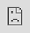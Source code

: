 # Kapitel 4: IT-Systeme in Betrieb nehmen

![Kapitelbild](bilder/04_kapitelbild.png)

In diesem Kapitel werden Sie ...

- Vorbereitungen für die Inbetriebnahme eines IT-Systems treffen.
- ein passendes Betriebssystem auswählen.
- die Linux-Kommandozeile nutzen, um ein IT-System zu bedienen
- ein Betriebssystem installieren und aktualisieren.
- die Funktionstüchtigkeit eines IT-Systems prüfen.
- den Inbetriebnahmeprozess dokumentieren und auswerten.

---

## Handlungssituation

Für den unternehmensinternen Auftrag der Change IT GmbH, eine Temperaturmesseinrichtung für die Arbeitsplätze einzurichten, wurde vor einigen Wochen eine Bestellung für die benötigte Hardware getätigt. Der Wareneingang hat diese angenommen und äußerlich auf Schäden kontrolliert. Ihre Aufgabe sind die Vorbereitungen für den Einsatz sowie wie Inbetriebnahme des IT-Systems durchzuführen. Hieran anschließend soll die Funktionstüchtigkeit des IT-Systems getestet werden.

![Raspberry Pi Nahaufnahme](bilder/kap_04_rpi.jpg)

---

## Kompetenz 4.0: Vorbereitungen der Inbetriebnahme eines IT-Systems treffen

Die Hardware ist durch die Warenannahme der Change IT angenommen und innerbetrieblich weitergeleitet worden. Bei Anlieferung wurde lediglich die Überprüfung des korrekten Warenempfängers vorgenommen sowie die Unversehrtheit der Verpackung geprüft.

Der Raspberry Pi und das Zubehör sollen nun in Betrieb genommen werden. Dafür sind die Komponenten richtig zusammenzubauen. Im ersten Schritt sollen die Komponenten des Raspberry Pi und die weiteren Inhalte des Sets genauer betrachtet werden.

![Paket](bilder/kap_04_paket.jpg)

---

### Arbeitsauftrag A|4.0: Kontrolle der Vollständigkeit

#### Aufgabe 1

Breiten Sie das Raspberry Pi-Material vor Ihnen auf dem Tisch aus und fertigen Sie ein Foto an, welches alle Bauteile auf einen Blick enthält.

### Arbeitsauftrag A|4.1: Komponenten des Raspberry Pi erkunden

#### Aufgabe 1

Laden Sie sich aus dem Kursmaterial (M|4.0: Bilder des Raspberry Pi) das zu Ihrem Raspberry Pi passende Bild herunter. Beschriften Sie anschließend die Anschlüsse des Raspberry Pi auf dem Bild.

### Informationsmaterial M|4.0: Bilder des Raspberry Pi

#### Raspberry Pi 400

![RPi 400](bilder/kap_04_rpi400.png)

*Quelle des Bildes: https://www.zdnet.com/article/raspberry-pi-400-its-designer-reveals-more-about-the-faster-pi-4-in-the-70-pcs-keyboard/*

#### Raspberry Pi 4B

![RPi 4B](bilder/kap_04_rpi4B.jpg)

*Quelle des Bildes: https://cdn.idealo.com/folder/Product/6628/1/6628198/s1_produktbild_max/raspberry-pi-4-model-b.jpg*

#### Raspberry Pi 3B+

![RPi 3B+](bilder/kap_04_rpi3Bplus.jpg)

*Quelle des Bildes: https://m.media-amazon.com/images/I/81hyqDgm8vL.AC_SL1500.jpg*

#### Raspberry Pi 3B

![RPi 3B](bilder/kap_04_rpi3B.jpg)

*Quelle des Bildes: https://de.farnell.com/productimages/large/de_DE/2525225-40.jpg*

### M|4.1a: Produktdatenblatt zum Raspberry Pi 400

[Download Produktdatenblatt RPi 400](material/kap_04_Datenblatt_RPi_400.pdf)

### M|4.1b: Produktdatenblatt zum Raspberry Pi 4B

[Download Produktdatenblatt RPi 4B](material/kap_04_Datenblatt_RPi_4B.pdf)

### M|4.1c: Produktdatenblatt zum Raspberry Pi 3B+

[Download Produktdatenblatt RPi 3B+](material/kap_04_Datenblatt_RPi_3Bplus.pdf)

### M|4.1d: Produktdatenblatt zum Raspberry Pi 3B

[Download Produktdatenblatt RPi 3B](material/kap_04_Datenblatt_RPi_3B.pdf)

### Arbeitsauftrag A|4.2: Fragen zum Raspberry Pi

Ein Praktikant der ChangeIT GmbH soll Sie bei dem Raspberry Pi-Projekt unterstützen. Dabei sind im Gespräch folgende Fragen aufgekommen. Beantworten Sie diese jeweils mithilfe des Materials im Kurs (M|4.2: Raspberry Pi - Grundlagen der Energieversorgung / Stromversorgung) begründet in einem kurzen Satz:

#### Aufgabe 1

Mit welcher Ausgangsspannung arbeitet das Netzteil für den Raspberry Pi?

#### Aufgabe 2

Welche Spannung(en) kann der Raspberry Pi über die GPIO-Pins an Bauteile ausgeben?

#### Aufgabe 3

Welche Stromstärke sollte ein Netzteil für den Raspberry Pi 4 (bzw. 3) mindestens liefern?

#### Aufgabe 4

Darf der Raspberry Pi mit einem Netzteil betrieben werden, welches 4 A liefert?

#### Aufgabe 5

Darf der Raspberry Pi mit einem Netzteil betrieben werden, welches 12 V liefert?

#### Aufgabe 6

Wie hoch ist die sichere Stromstärke für den Gesamtstrom aller GPIO?

#### Aufgabe 7

Wie hoch ist die sichere Stromstärke für einen einzelnen GPIO im Optimum?

### M|4.2: Raspberry Pi - Grundlagen der Energieversorgung / Stromversorgung

#### Grundlagen der Energieversorgung

Mini-Computer, wie der Raspberry Pi, bedürfen einer stabilen Spannungs- UND Stromversorgung. Bei einem schlechten Netzteil und ungünstigen Betriebsbedingungen treten merkwürdige Effekte in Kombination mit einem instabilen Systemverhalten auf. Oftmals sind dies abbrechende LAN- und WLAN-Verbindungen und anderweitiges Fehlverhalten von Geräten, die per USB angeschlossen sind.

Raspberry Pi sind auf eine stabilisierte Betriebsspannung von in der Regel ca. 5 Volt angewiesen. Wenn der Raspberry Pi mit einem beliebigen Steckernetzteil betrieben wird, dann kann und wird das in der Regel funktionieren. Wenn jetzt aber der Raspberry Pi und angeschlossene USB-Geräte für eine impulsive Stromentnahme sorgen, dann kann es vorkommen, dass das Steckernetzteil überfordert ist, aussetzt und die Spannung daraufhin einbricht. Also deutlich unter 5 Volt fällt.

Was passiert dann? Ein Gerät, das für 5 Volt konzipiert ist, kommt dann in einen instabilen Betriebszustand. Hinzu kommt, dass USB-Geräte 5 Volt am USB-Port erwarten. Laut USB-Spezifikation sollte ein USB-Gerät zwischen 4,45 und 5,5 Volt funktionieren.

Bei Unterspannung nimmt der Raspberry Pi seine USB-Ports außer Betrieb, um die Stabilität der Stromversorgung durch Reduzierung der Stromentnahme wieder herzustellen. Dabei gehen zumindest kurzzeitig alle USB-Geräte außer Betrieb. Und das führt dann eben zu besagten Fehlfunktionen einzelner USB-Geräte oder des gesamten Systems und erklärt die Aussetzer bei den USB-Geräten. Das betrifft Maus, Tastatur, WLAN- und LAN-Verbindungen, sowie USB-Speichergeräte.

Grundsätzlich wird der Raspberry Pi mit einer Spannung von 5 Volt am Micro-USB-Eingang mit Energie versorgt. Genau genommen sind es 5,1 V, was die meisten USB-Steckernetzteile auch liefern. Es sind deshalb 5,1 V, weil durch Steckverbindungen und Leitungen Verluste entstehen.

Der zweite wichtige Wert bei der Energieversorgung ist der Stromverbrauch, der in Ampere angegeben wird. Wie viel Strom der Raspberry Pi genau braucht hängt davon ab, was daran angeschlossen ist. In der Regel reicht ein Netzteil mit 2,5-3 A (je nach Raspberry Pi) aus. Aber nur dann, wenn man keine stromhungrigen USB-Geräte anschließt. Dann braucht man einen extern gespeisten USB-Hub oder sollte ein Netzteil mit mindestens 2,5 A verwenden. Wichtig ist zu wissen, mehr als 2,5 A kann ein Raspberry Pi nicht ziehen. Wenn das Gesamtsystem mehr Strom braucht, dann wird das durch eine Sicherung begrenzt und zu Instabilitäten führen kann.

Netzteile werden für den Betrieb in der Regel ca. 20 bis 30 % überdimensioniert. Unter Dauerlast bei voller Auslastung kann es zu Problemen für das Netzteil kommen.

Stromversorgung: Raspberry Pi 3B
Speziell beim Raspberry Pi 3 sollte man wissen, dass dieser über einen Konstruktionsfehler verfügt. Wegen eines neuen Leiterplattendesigns und Einsparungen beim Einsatz minderwertiger Bauteile fallen auf dem Weg zwischen Micro-USB-Buchse und dem Chip bis zu 0,6 Volt ab. Das führt dazu, dass der Raspberry Pi 3 mit einem herkömmlichen USB-Netzteil mit 5,1 V an der Grenze der Unterspannung betrieben wird. Das Problem wird dadurch behoben, dass das offizielle Netzteil für den Raspberry Pi 3 eine Spannung von 5,2 Volt hat.

Stromversorgung: Raspberry Pi 4B
Im Gegensatz zu den Modellen davor braucht der Raspberry Pi 4B ein USB-Netzteil mit 5 Volt und 3 Ampere mit USB-Typ-C (Steckverbindung). Hierbei muss beachtet werden, dass beim Raspberry Pi 4B der USB-C-Port fehlerhaft implementiert ist und aktive USB-C-Kabel (mit E-Mark-Chip) den Raspberry Pi 4B als Audio-Adapter erkennen und deshalb keinen Strom ausgeben.

Abhilfe schafft ein einfaches USB-C-Kabel ohne den E-Mark-Chip. Solche Kabel liegen meist als Ladekabel für Smartphones bei. Die üblichen Kabel für Notebooks, Thunderbold usw. sind für den Betrieb des Raspberry Pi 4B nicht geeignet. Die Raspberry Pi Foundation hat eine Revision angekündigt, weshalb es neuere Raspberry Pi 4B gibt, bei der dieses Problem nicht besteht.

*Quelle: https://www.elektronik-kompendium.de/sites/raspberry-pi/1912111.htm*

#### Maximale Stromstärke der GPIO

Eines vorneweg, der Gesamtstrom aller GPIOs sollte 50 mA nicht übersteigen. Denn das ist die größte Stromstärke (mit Reserve natürlich) die ein Bond (das dünne Drähtchen vom "Beinchen" des Schaltkreises zur eigentlichen internen Schaltung) aushalten kann.

Die gesamte Elektronik eines (einzelnen) Anschlusses ist für maximal 16 mA ausgelegt. Das heißt, es treten bis 16 mA keine Schäden auf. Alles darüber ist unsicher. Auch wenn der eine oder andere Bastler deutlich mehr aus einem GPIO bekommt.
Der Bereich, in dem die Ausgangsendstufen eines GPIO sicher arbeiten reicht von 2 bis 16 mA. Als Optimum liegt zwischen 3 und 8 mA. Mit mehr als 8 mA sollte man nicht rechnen. Aber auch nicht weniger als 2 mA.

*Quelle: https://www.elektronik-kompendium.de/sites/raspberry-pi/2006031.htm*

## Kompetenz 4.1: Betriebssystem auswählen

Für die Temperatur-Messeinheit der Change IT GmbH soll ein Raspberry Pi eingesetzt werden. Nicht jedes Linux-Betriebssystem kann auf dem Raspberry Pi installiert werden. Für diesen stehen allerdings verschiedene spezialisierte Betriebssysteme zur Verfügung. Sie wollen sich einen Überblick zu den Linux-Varianten verschaffen, um ein passendes System auszuwählen. Nach der Einrichtung der Temperatur-Messeinheiten werden die Raspberry Pi ferner nicht mehr per Bildschirm, Maus und Tastatur bedient. Vielmehr ist eine Remote-Bedienung vorgesehen. Auch hierzu fehlen noch Informationen, bevor das IT-System in Betrieb genommen werden kann.

![Linux Pinguin](bilder/kap_04_penguin.png)

### A|4.4: Linux-Distributionen unterscheiden

#### Aufgabe 1

Was sind Linux-Distributionen (s. M|4.4: Linux-Distributionen im Überblick)? Beschreiben Sie in eigenen Worten.

### M|4.4: Linux-Distributionen im Überblick

Bei Windows ist die Sache einfach: Hersteller Microsoft bringt eine neue Version raus und zeitweise gibt es noch den Vorgänger - das war es auch schon an Auswahl. Bei Linux sieht die Sache etwas anders aus. Es gibt nämlich nicht "das Linux". Genau genommen müsste man das Ganze sowieso GNU/Linux nennen: Was man gemeinhin Linux nennt, besteht aus einem Kernel, eben Linux, und einer Reihe von Standard-Werkzeugen, den GNU Tools. Aber lassen wir das mal beiseite und sprechen wie üblich einfach von Linux. Diese Kernelemente finden Sie in allen Linuxen, genauer gesagt Linux-Distributionen, kurz Distris genannt. Da die Linux-Basis Open Source Software ist, kann sich jeder ein eigenes System basteln und distribuieren - daher der Name Distri.

Und genau dort liegen die großen Unterschiede: Wer entwickelt das System? Was kommt in das System? Wie wird veröffentlicht? Welche zusätzlichen Tools gehören dazu? Und wie genau sieht der Desktop aus? Manche Distris werden hauptsächlich von dahinter stehenden Firmen herausgegeben, etwa Ubuntu von Canonical oder Red Hat Enterprise Linux von Red Hat. Andere Distributionen sind komplett Community-betreut, allen voran Debian. Die meisten großen Distris spendieren Ihren Linuxen auch eigene Tools rund um das System - insbesondere das, was man unter Windows als "Systemsteuerung" kennt, löst jede Distri auf eigene Art. Die "großen" Anwendungsprogramme wie Office (LibreOffice) oder Bildbearbeitung (Gimp) finden sich natürlich überall. Wichtig ist dabei auch, wie ernst die Projekte den Freiheitsgedanken nehmen: Wo Debian standardmäßig nur auf freie, quelloffene Software setzt, baut Ubuntu auch unfreie Software ein, beispielsweise Grafikkartentreiber oder Multimedia-Codecs. Auch die Update-Politiken unterscheiden sich: Teils wird zu fixen Terminen veröffentlicht, teils landen aktualisierte Pakete kontinuierlich in den so genannten Repositories. Apropos: Jede Distri hat ein solches dazugehörige "Repo", aus dem sich über das Paketmanagement ganz einfach Programme installieren lassen - Debian kommt auf über 50.000 Pakete.

Für die meisten Heimanwender stellt sich vor allem eine Frage: Wie sieht der Desktop aus? Bei Windows sind OS und Desktop untrennbar verbunden, bei Linux ist die gesamte Desktop-Umgebung im Grunde nur ein Anwendungsprogramm, das nach Belieben installiert und ausgetauscht werden kann. Alle Systeme haben einen Standard-Desktop, aber man kann ihn auswechseln. Bestes Beispiel: Ubuntu gibt es auch als Lubuntu, Kubuntu und Xubuntu, was für die Standard-Desktops LXDE, KDE und XFCE steht. Zwar verändern die Projektteams hier und da auch noch andere Details, aber im Grunde könnten Sie einfach Ubuntu aufsetzen und dann LXDE, KDE (heute Plasma) und XFCE installieren - und beim Start wählen Sie dann das gewünschte System.

Nicht alle Aspekte sind für jeden wichtig, aber damit haben Sie schon mal eine Grundlage für die Auswahl. Lässt man die Technik mal außen vor, unterscheiden sich die Distris aus Nutzersicht in Fragen wie: Wie schlank ist das System? Wie komfortabel? Wie frei? Wie gut dokumentiert?

![Linux Stammbaum](bilder/kap_04_LinuxStammbaum.png)

*Quellen:*
- *https://www.heise.de/tipps-tricks/Linux-Betriebssysteme-eine-Uebersicht-4119937.html*
- *https://codezentrale.de/linux-stammbaum-linux-distributionen/*

---

### A|4.5: Linux-Systeme remote bedienen

Informieren Sie sich mithilfe des Materials im Kurs (M|4.5: SSH, VNC und Telnet) und beantworten Sie die folgenden Fragen:

#### Aufgabe 1

Was ist eine SSH-Verbindung?

#### Aufgabe 2

Welche Software wird für den Aufbau einer SSH-Verbindung auf der Client- sowie auf der Server-Seite benötigt?

#### Aufgabe 3

Was ist der Unterschied zwischen SSH und VNC?

#### Aufgabe 4

Was ist der Unterschied zwischen SSH und Telnet?

#### Aufgabe 5

Welche Vor- und Nachteile hat eine Remote-Wartung gegenüber einer Vor-Ort-Wartung von IT-Systemen?

### M|4.5: Secure Shell (SSH) und Virtual Network Computing (VNC)

#### Secure Shell (SSH)

Secure Shell (SSH) ist ein Netzwerkprotokoll, das entwickelt wurde, um eine sichere Kommunikation über ein unsicheres Netzwerk zu ermöglichen. Typischerweise wird SSH verwendet, um eine verschlüsselte Verbindung zu einem entfernten Server herzustellen und so eine sichere Datenübertragung, Authentifizierung und Interaktion mit dem entfernten System zu gewährleisten.

![SSH Protokoll Wikipedia](bilder/kap_04_ssh.png)

*Bildquelle: https://de.wikipedia.org/wiki/Secure_Shell*

- **Verschlüsselte Verbindungen:** SSH verschlüsselt die Kommunikation zwischen dem Client und dem Server, was bedeutet, dass sensible Daten wie Passwörter, Befehle und Dateiübertragungen vor unbefugtem Zugriff geschützt sind.
- **Authentifizierung:** SSH ermöglicht die sichere Authentifizierung von Benutzern, um sicherzustellen, dass nur autorisierte Personen auf das System zugreifen können. Dies kann durch Passwörter, Schlüsselpaare oder andere Authentifizierungsmethoden erfolgen.
- **Sichere Datenübertragung:** Dateien können sicher über SSH übertragen werden. Dies wird oft durch den Einsatz von SCP (Secure Copy) oder SFTP (Secure File Transfer Protocol) erreicht.
- **Portabilität:** SSH ist plattformunabhängig und kann auf verschiedenen Betriebssystemen wie Linux, macOS und Windows verwendet werden.
- **Remote-Shell-Zugriff:** Eines der Hauptanwendungsgebiete von SSH ist der Zugriff auf eine Remote-Shell auf einem entfernten Server. Dies ermöglicht es Benutzern, Befehle auf einem entfernten System auszuführen, als ob sie direkt vor dessen Bildschirm sitzen würden.

**Aufbau einer SSH-Verbindung**

Sie benötigen in der Regel keine zusätzliche Software. Ein Terminal-Fenster Ihres Betriebssystems reicht hierfür aus.

Mit dem Befehl `ssh pi@172.20.20.20` verbinden Sie sich als Benutzer `pi` via SSH mit dem Remote-System, welches im Beispiel die IP `172.20.20.20` hat.

#### Virtual Network Computing

![VNC](bilder/kap_04_vnc.png)

Virtual Network Computing (VNC) ist eine Technologie, die es ermöglicht, den Bildschirminhalt eines Computers über ein Netzwerk zu übertragen und die Tastatureingaben und Mausbewegungen von einem entfernten Standort aus zu steuern. Mit VNC kann ein Benutzer von einem Computer aus auf einen anderen Computer zugreifen, als ob er direkt vor diesem sitzen würde. Die Technologie ermöglicht Remote-Desktop-Zugriff und -kontrolle.

- **Server:** Auf dem Computer, dessen Bildschirminhalt freigegeben werden soll, muss ein VNC-Server installiert und gestartet werden. Der VNC-Server erfasst den Bildschirminhalt und wartet auf eingehende Verbindungen.
- **Client:** Der Computer, der auf den entfernten Bildschirminhalt zugreifen möchte, benötigt einen VNC-Client. Dieser Client stellt eine Verbindung zum VNC-Server her und empfängt die übertragenen Bildschirminhalte.
- **Übertragungsprotokoll:** VNC verwendet ein spezifisches Protokoll (z. B. RFB - Remote Framebuffer Protocol), um den Bildschirminhalt zu übertragen und Benutzereingaben zu steuern. Dieses Protokoll ermöglicht die Übertragung von Grafiken, Mausbewegungen und Tastatureingaben über das Netzwerk.
- **Verschlüsselung (optional):** In einigen VNC-Implementierungen kann eine Verschlüsselung aktiviert werden, um die übertragenen Daten zu schützen. Dies ist besonders wichtig, wenn VNC über unsichere Netzwerke wie das Internet verwendet wird, um die Privatsphäre und Sicherheit zu gewährleisten.

### Telnet

Telnet steht für "Telecommunication Network" und ist ein Netzwerkprotokoll, das für die remote textbasierte Kommunikation zwischen Computern über ein TCP/IP-Netzwerk verwendet wird. Es wurde ursprünglich für den Zugriff auf entfernte Systeme und die Fernadministration entwickelt. Telnet ermöglicht es einem Benutzer, von einem Computer aus eine Verbindung zu einem anderen Computer herzustellen und eine Eingabeaufforderung oder ein Terminalfenster auf dem entfernten System zu öffnen.

Es ist wichtig zu beachten, dass Telnet in seiner grundlegenden Form keine Verschlüsselung für die übertragenen Daten bietet. Alle Informationen, einschließlich Benutzernamen und Passwörtern, werden im Klartext über das Netzwerk übertragen. Aus diesem Grund ist die Verwendung von Telnet über unsichere Netzwerke, wie das Internet, nicht ratsam, da es ein erhebliches Sicherheitsrisiko darstellt. Unautorisierte Personen könnten den Netzwerkverkehr mithören und sensible Informationen abfangen.

Aufgrund der Sicherheitsbedenken wird Telnet heute oft durch sicherere Alternativen wie SSH (Secure Shell) ersetzt, das eine verschlüsselte Verbindung für die Remote-Administration bietet und somit die Integrität und Vertraulichkeit der übertragenen Daten gewährleistet.

## Kompetenz 4.2: Installation und Aktualisierung des Betriebssystems

Der Raspberry Pi ist hardwareseitig einsatzbereit, aktuell fehlt allerdings noch die Software. Die Change IT GmbH nutzt nach Ihrem Vorschlag ein Raspberry Pi OS als Betriebssystem. Dieses wurde in der internen IT-Abteilung bereits so vorbereitet, dass die Endgeräte in das WLAN kommen. Das Betriebssystem steht in einem sogenannten Image bereit. Dieses Image ist eine Momentaufnahme des Betriebssystems, welches auf Micro SD-Karten dupliziert und von dort wieder gestartet werden kann. Nehmen Sie die Installation und erste Aktualisierung auf Ihrem Raspberry Pi vor.

![PC](bilder/kap_04_installation.png)

### A|4.6: Inbetriebnahme des Raspberry Pi

Sie benötigen für die Schritte der Inbetriebnahme folgende Programme:

- Raspberry Pi Imager ([Download](https://www.raspberrypi.org/downloads/))
- MMBbS Raspberry Pi OS Image ([Download](https://mm-bbs.de) über die Landingpage)

Die Anleitung zur Installation des Betriebssystems finden Sie im Kurs.

Wenn Sie diese Aufgabe fertiggestellt haben bestätigen Sie dies über den oben aufgeführten Button:

![Moodle Button](bilder/kap_04_moodle_button.png)

### M|4.6: Inbetriebnahme des Raspberry Pi

<iframe frameborder="0" width="1200" height="675" style="position: absolute; top: 0; left: 0; width: 100%; height: 100%;" src="https://view.genial.ly/6019653b31720d0d312eb43c" type="text/html" allowscriptaccess="always" allowfullscreen="true" scrolling="yes" allownetworking="all"></iframe>

## Kompetenz 4.3: Linux-Kommandozeile bedienen

Die interne IT-Abteilung der ChangeIT GmbH hat sich bei den eingesetzten IT-Systemen für die Wartung und Konfiguration via SSH entschieden. Hierbei fallen Standardaufgaben an, die eine Bedienung des Linux-Systems mit sich bringt. Sie wollen sich eine Befehlsreferenz anlegen, um zukünftig schnell und sicher per SSH agieren zu können. Dazu wurden Fallbeispiele zusammengestellt, die durch Befehle bearbeitet werden sollen.

![Linux Shell](bilder/kap_04_linux.png)

### A|4.7: Linux-Befehle für die Kommandozeile nutzen

#### Aufgabe 1

Verschaffen Sie sich mithilfe des Informationsmaterials im Kurs einen Überblick zu den wichtigsten Befehlen für die Linux-Kommandozeile. Notieren Sie sich die Befehle in übersichtlicher Form als Cheat-Sheet, welches Sie am Ende in dieser Aufgabe hochladen.

### M|4.7: Linux-Kommandozeilenbefehle

#### Befehlssyntax

Die Befehlszeile stellt ein leistungsfähiges Werkzeug dar und ist häufig die vorrangige Methode zur Verwaltung einer Vielzahl von Systemen, angefangen bei kleinen, stromsparenden Geräten bis hin zu hochleistungsfähigen Cloud-Computing-Servern und allem dazwischen. Ein grundlegendes Verständnis der Befehlszeile ist unverzichtbar für die Diagnose und Reparatur der meisten Linux-basierten Systeme. Angesichts der weitreichenden Verbreitung von Linux können selbst diejenigen, die nicht hauptsächlich mit Linux-Systemen arbeiten, von einem grundlegenden Verständnis der Befehlszeile profitieren.

Was genau ist ein Befehl? Ein Befehl stellt ein Softwareprogramm dar, das, wenn es auf der Befehlszeilenschnittstelle (CLI) ausgeführt wird, eine bestimmte Aktion auf dem Computer ausführt. Durch die Eingabe eines Befehls wird ein Prozess vom Betriebssystem gestartet, der Eingaben verarbeitet, Daten manipuliert und Ausgaben generiert. Um einen Befehl auszuführen, geben Sie zunächst den Namen des Befehls ein. 

Geben Sie bspw. `ls` (Kleinbuchstaben **L** und **S**) ein und drücken Sie die **Eingabetaste**, erhalten Sie folgende Ausgabe:

    pi@herr-nm:~$ ls
    Desktop  Documents  Downloads  Music  Pictures  Public  Templates  Videos

Häufig leitet sich der Name eines Befehls davon ab, was er bewirkt oder wie der Entwickler die Funktion des Befehls am besten beschreiben möchte. Ein Beispiel hierfür ist der Befehl `ls`, der eine Liste von Informationen zu Dateien anzeigt. Indem Sie den Namen eines Befehls mit seiner Funktion verknüpfen, können Sie dabei unterstützt werden, sich die Befehle leichter zu merken.

!!! note "Hinweis"

    Jeder Teil des Befehls wird normalerweise Groß- und Kleinschreibung beachtet, daher ist `LS` falsch und schlägt fehl, aber `ls` ist korrekt und wird ausgeführt.

    ```
    pi@herr-nm:~$ LS
    -bash: /usr/games/LS: Permission denied
    ```

Die meisten Befehle folgen einem einfachen Syntaxmuster:

    Befehl [Optionen…] [Argumente…]

Befehle werden eingegeben, gefolgt von Optionen und/oder Argumenten, bevor man die Eingabetaste drückt. In der Regel beeinflussen Optionen das Verhalten des Befehls, während Argumente die Elemente oder Werte darstellen, auf die der Befehl angewendet werden soll. Obwohl es in Linux einige Befehle gibt, die nicht vollständig dieser Syntax entsprechen, verwenden die meisten Befehle diese Struktur.

Im vorherigen Beispiel wurde der Befehl `ls` ohne Optionen oder Argumente ausgeführt. In diesem Fall resultiert das Standardverhalten darin, eine Liste der Dateien im aktuellen Verzeichnis zurückzugeben.

*Quelle: Cisco Netacad - Linux Unhatched - Stand 10.10.2023*

#### Argumente

Ein Argument dient dazu, dem Befehl Informationen zu übermitteln, auf den er angewendet werden soll. Beispielsweise kann der Befehl `ls` mit einem Verzeichnisnamen als Argument aufgerufen werden, um den Inhalt dieses Verzeichnisses anzuzeigen. Im folgenden Beispiel wird das Verzeichnis "Documents" als Argument verwendet:

    pi@herr-nm:~$ ls Documents
    MMBbS            ahorn.txt      esche.txt     linuxbefehle.txt
    Privat           birke.txt      script.sh     zeder.txt

Die resultierende Ausgabe ist eine Liste der Dateien, die im Verzeichnis `Documents` enthalten sind.

*Quelle: Cisco Netacad - Linux Unhatched - Stand 10.10.2023*

#### Optionen

Optionen werden eingesetzt, um das Verhalten eines Befehls zu modifizieren. In der vorherigen Erklärung wurde der Befehl `ls` genutzt, um den Inhalt eines Verzeichnisses aufzulisten. Im folgenden Beispiel wird dem Befehl `ls` die Option `-l` hinzugefügt, was zu einer „long display“-Ausgabe führt. Das bedeutet, dass die Ausgabe mehr Informationen zu jeder aufgelisteten Datei bereitstellt.

    pi@herr-nm:~$ ls -l
    total 12
    drwx------ 2 pi    pi   4096 Dec 20  2017 Desktop                        
    drwx------ 4 pi    pi   4096 Dec 20  2017 Documents                      
    drwx------ 2 pi    pi   4096 Dec 20  2017 Downloads                      
    drwx------ 2 pi    pi   4096 Dec 20  2017 Music                          
    drwx------ 2 pi    pi   4096 Dec 20  2017 Pictures                       
    drwx------ 2 pi    pi   4096 Dec 20  2017 Public                         
    drwx------ 2 pi    pi   4096 Dec 20  2017 Templates                      
    drwx------ 2 pi    pi   4096 Dec 20  2017 Videos

!!! note ""

    Im Beispiel wurde `-l`, also ein kleines L verwendet.

Mehrere Optionen können gleichzeitig verwendet werden, entweder als separate Optionen wie in `-l` `-r` oder kombiniert wie `-lr` . Das `-r` steht im Bezug zu `ls` für *reverse* und gibt die umgedrehte alphabetische Reihenfolge aus. Die Ausgabe all dieser Beispiele wäre gleich:

    ls -l -r
    ls -rl
    ls -lr

*Quelle: Cisco Netacad - Linux Unhatched - Stand 10.10.2023*

#### Aktuelles Arbeitsverzeichnis

Um herauszufinden, wo Sie sich gerade im Dateisystem befinden, kann der Befehl `pwd` verwendet werden. Der Befehl `pwd` gibt das Arbeitsverzeichnis aus, Ihren aktuellen Aufenthaltsort im Dateisystem:

    pi@herr-nm:~$ pwd
    /home/pi

Das erste Verzeichnis, auch Wurzelverzeichnis wird root genannt und als `/` dargestellt. der im Beispiel angezeigte Ordner liegt also wie in der nachfolgenden Abbildung aufgeführt vor:

![Ordnerpfad](bilder/kap_04_Linux_Ordner.png)

!!! note ""

    Im Ausgabe-Beispiel steht im Prompt eine Tilde `~`:

    ```
    pi@herr-nm:~$ pwd
    /home/pi
    ```

    Diese steht für das Home-Verzeichnis des aktuellen Users `pi` also `/home/pi`.

*Quelle: Cisco Netacad - Linux Unhatched - Stand 10.10.2023*

#### Verzeichnisse wechseln

Die folgende Abbildung wurde auch schon im vorherigen Abschnitt herangezogen:

![Ordnerpfad](bilder/kap_04_Linux_Ordner.png)

Der Abbildung können Sie entnehmen, dass Sie sich im Verzeichnis `/home/pi` befinden. Darunter liegt das Verzeichnis `Downloads`. Um in das Verzeichnis `Downloads` zu wechseln, verwenden Sie es als Argument für den Befehl `cd`:

```
pi@herr-nm:~$ cd Downloads
pi@herr-nm:~/Downloads$
```

!!! note ""
    
    Wir sehen, dass der Prompt vor dem `$`-Zeichen nun den Pfad `~/Downloads` anzeigt. Dies ist das aktuelle Verzeichnis, in dem wir uns befinden. Es kann auch wie folgt beschrieben werden: `/home/pi/Downloads`.

Um in das Wurzelverzeichnis, also das oberste Verzeichnis im Linux-Dateisystem zu wechseln, benutzen Sie den Befehl `cd /`. Egal wo Sie sich im Dateisystem befinden, führen die Befehle `cd` (ohne Argument oder Option) oder auch `cd ~` in Ihr eigenes User-Home-Verzeichnis.

*Quelle: Cisco Netacad - Linux Unhatched - Stand 10.10.2023*

#### Pfade

##### Absolute Pfade

Durch die Verwendung eines absoluten Pfades können Sie den exakten Speicherort eines Verzeichnisses angeben. Ein absoluter Pfad beginnt immer im Stammverzeichnis und wird daher stets mit dem Schrägstrich `/` eingeleitet. Ein Beispiel für einen absoluten Pfad ist der Pfad zum Home-Verzeichnis `/home/pi`. Dieser Pfad beginnt im Stammverzeichnis `/`, setzt sich fort ins `home`-Verzeichnis und schließlich ins Verzeichnis `pi`.

Ein absoluter Pfad wird immer in der Struktur des Dateisystems von oben nach unten adressiert. Dabei ist es irrelevant, in welchem Verzeichnis Sie sich aktuell befinden. Unter Windows wäre dies vergleichbar, wenn Sie den Speicherort `C:\Users\Bob\Desktop` benennen würden.

##### Relative Pfade

Ein relativer Pfad gibt den Weg zu einer Datei relativ zu Ihrem aktuellen Standort im Dateisystem an. Im Gegensatz zu absoluten Pfaden beginnen relative Pfade nicht mit dem Zeichen `/`. Stattdessen starten sie mit dem Namen eines Verzeichnisses. Werfen Sie erneut einen Blick auf das erste Beispiel des `cd`-Befehls. Das Argument stellt ein Beispiel für den einfachsten relativen Pfad dar: den Namen eines Verzeichnisses in Ihrem aktuellen Arbeitsverzeichnis.

![Ordnerpfad](bilder/kap_04_Linux_Ordner.png)

Angenommen Sie befinden sich in einem Ordner `Linux`, der auf dem Desktop liegt. Das der absolute Pfad wäre dann `/home/pi/Desktop/Linux`. Nun angenommen, im Ordner `Downloads` liegt ein weiterer Ordner mit dem Namen `Games`. Wenn wir von dem Linux in den Games Ordner wechseln wollen, wird dies als relative Pfad-Angabe wie folgt aussehen:

```
pi@herr-nm:~$ cd ../../Downloads/Games
pi@herr-nm:~/Downloads/Games$
```

!!! note ""

    Der zweifache Punkt `..` steht für "ein Ordner höher" und in diesem Fall für das Verzeichnis `/home/pi`. Schrittweise gelesen würde der Befehl wie folgt abgearbeitet:

    1. Wir befinden uns in `/home/pi/Desktop/Linux`.
    2. Wir gehen einen Ordner nach oben in `/home/pi/Desktop/`. (erstes `..`)
    3. Wir gehen einen Ordner nach oben in `/home/pi/`. (zweites `..`)
    4. Wir gehen in den Ordner `Downloads`, der im Verzeichnis `/home/pi/` liegt.
    5. Wir gehen in den Ordner `Games`, der in dem Verzeichnis `Downloads` liegt.

*Quelle: Cisco Netacad - Linux Unhatched - Stand 10.10.2023*

#### Dateien auflisten

Mit `ls` werden die Dateien und Ordner eines Verzeichnisses ausgegeben. Um Details zu einer Datei zu erfahren, wie zum Beispiel den Dateityp, die Berechtigungen, Eigentümer oder den Zeitstempel, führen Sie eine lange Auflistung durch, indem Sie die Option `-l` für den Befehl `ls` verwenden. Im Folgenden wird eine Auflistung des Verzeichnisses `/var/log` als Beispiel verwendet, da es eine Vielzahl von Ausgaben bereitstellt:

    pi@herr-nm:~$ ls -l /var/log/
    total 844                                                                       
    -rw-r--r-- 1 root   root  18047 Dec 20  2017 alternatives.log                   
    drwxr-x--- 2 root   adm    4096 Dec 20  2017 apache2                            
    drwxr-xr-x 1 root   root   4096 Dec 20  2017 apt                                
    -rw-r----- 1 syslog adm    1346 Oct  2 22:17 auth.log                           
    -rw-r--r-- 1 root   root  47816 Dec  7  2017 bootstrap.log                      
    -rw-rw---- 1 root   utmp      0 Dec  7  2017 btmp                               
    -rw-r----- 1 syslog adm     547 Oct  2 22:17 cron.log                           
    -rw-r----- 1 root   adm   85083 Dec 20  2017 dmesg                              
    -rw-r--r-- 1 root   root 325238 Dec 20  2017 dpkg.log                           
    -rw-r--r-- 1 root   root  32064 Dec 20  2017 faillog                            
    drwxr-xr-x 2 root   root   4096 Dec  7  2017 fsck                               
    -rw-r----- 1 syslog adm     106 Oct  2 19:57 kern.log                           
    -rw-rw-r-- 1 root   utmp 292584 Oct  2 19:57 lastlog                            
    -rw-r----- 1 syslog adm   19573 Oct  2 22:57 syslog                             
    drwxr-xr-x 2 root   root   4096 Apr 11  2014 upstart                            
    -rw-rw-r-- 1 root   utmp    384 Oct  2 19:57 wtmp 

Jede Zeile entspricht einer Datei, die im Verzeichnis enthalten ist. Die Informationen können in Felder unterteilt werden, die durch Leerzeichen getrennt sind. Die Felder sind wie folgt:

**Dateityp**

    -rw-r--r-- 1 root   root  18047 Dec 20  2017 alternatives.log       
                
    drwxr-x--- 2 root   adm    4096 Dec 20  2017 apache2  

Das erste Feld enthält tatsächlich zehn Zeichen, wobei das erste Zeichen den Dateityp angibt und die nächsten neun Berechtigungen angeben. Die Dateitypen sind:

| Symbol | Dateityp | Beschreibung |
| :---: | :--- | :--- |
| `d` | Verzeichnis | Eine Datei die benutzt wird um darin andere Dateien zu speichern. |
| `-` | Reguläre Datei |  	Beinhaltet lesbare Dateien, Bilder, Binärdateien und komprimierte Dateien. |
| `l` | Symbolischer Link (Softlink) | Zeiger auf eine andere Datei. |
| `s` | Socket | Ermöglicht die Kommunikation zwischen Prozessen. |
| `p` | Pipe | Ermöglicht die Kommunikation zwischen Prozessen. |
| `b` | Blockbasiertes Gerät | Ermöglicht die Kommunikation mit Hardware. |
| `c` | Zeichenbasiertes Gerät | Ermöglicht die Kommunikation mit Hardware. |

Die erste Datei `alternatives.log` ist eine reguläre Datei `-` , während die zweite Datei `apache2` ein Verzeichnis `d` ist.

**Berechtigungen**

    drwxr-xr-x 2 root   root   4096 Apr 11  2014 upstart

Berechtigungen geben an, wie bestimmte Benutzer auf eine Datei zugreifen können. Lesen Sie weiter, um mehr über Berechtigungen zu erfahren.

**Anzahl harter Verknüpfungen (Hardlinks)**

    -rw-r----- 1 syslog adm    1346 Oct  2 22:17 auth.log

Diese Zahl gibt an, wie viele Hardlinks auf diese Datei verweisen. Hardlinks sind nicht Thema dieses Moduls, werden aber im NDG Linux Essentials Kurs behandelt.

**Benutzereigentümer**

    -rw-r----- 1 syslog adm     106 Oct  2 19:57 kern.log

Benutzer `syslog` besitzt diese Datei. Jedes Mal, wenn eine Datei erstellt wird, wird der Besitz automatisch dem Benutzer zugewiesen, der sie erstellt hat.

**Gruppeneigentümer**

    -rw-rw-r-- 1 root   utmp 292584 Oct  2 19:57 lastlog

Gibt an, welche Gruppe diese Datei besitzt

**Dateigröße**

    -rw-r----- 1 syslog adm   19573 Oct  2 22:57 syslog

Verzeichnisse und größere Dateien können in Kilobyte angezeigt werden, da die Anzeige ihrer Größe in Bytes eine sehr große Zahl darstellen würde. Daher kann es sich bei einem Verzeichnis um ein Vielfaches der Blockgröße handeln, die für das Dateisystem verwendet wird. Blockgröße ist die Größe einer Reihe von Daten, die im Dateisystem gespeichert sind.

**Zeitstempel**

    drwxr-xr-x 2 root   root   4096 Dec  7  2017 fsck

Dies gibt den Zeitpunkt an, zu dem der Inhalt der Datei zuletzt geändert wurde.

**Dateiname**

    -rw-r--r-- 1 root   root  47816 Dec  7  2017 bootstrap.log

Das letzte Feld enthält den Namen der Datei oder des Verzeichnisses.

*Quelle: Cisco Netacad - Linux Unhatched - Stand 10.10.2023*

#### Der Befehl `sudo`

Der Befehl `sudo` ermöglicht es einem Benutzer, einen Befehl als ein anderer Benutzer auszuführen, ohne eine neue Shell zu erstellen. Wenn Sie stattdessen einen Befehl mit Administratorrechten ausführen möchten, verwenden Sie ihn als Argument für den Befehl `sudo`. Wie der Befehl `su` geht der Befehl `sudo` standardmäßig davon aus, dass das Benutzerkonto `root` zum Ausführen von Befehlen verwendet werden soll.

Der Befehl `sudo` bietet nur administrativen Zugriff für eine einzelne Ausführung des angegebenen Befehls. Dies ist ein Vorteil, da es das Risiko reduziert, dass ein Benutzer versehentlich einen Befehl als `root` ausführt. Die Absicht, einen Befehl auszuführen, ist klar; der Befehl wird als `root` ausgeführt, wenn der Befehl `sudo` vorangestellt ist. Andernfalls wird der Befehl als normaler Benutzer ausgeführt.

*Quelle: Cisco Netacad - Linux Unhatched - Stand 10.10.2023*

#### Berechtigungen

Berechtigungen bestimmen, wie verschiedene Benutzer mit einer Datei oder einem Verzeichnis interagieren können. Wenn Sie eine Datei mit dem Befehl `ls -l` auflisten, enthält die Ausgabe Berechtigungsinformationen. Für das Beispiel werden wir ein Skript namens `hello.sh` im Verzeichnis `Documents` verwenden:

    pi@herr-nm:~/Documents$ ls -l hello.sh                                  
    -rw-r--r-- 1 root root 647 Dec 20  2017 hello.sh

##### Dateitypfeld

    -rw-r--r-- 1 root root 647 Dec 20  2017 hello.sh

Das erste Zeichen dieser Ausgabe gibt den Dateityp an. Erinnern Sie sich, wenn das erste Zeichen ein `-` ist, dann handelt es sich um eine normale Datei. Wenn das Zeichen ein `d` wäre, dann wäre es ein Verzeichnis.

##### Berechtigungsfeld

    -rw-r--r-- 1 root root 647 Dec 20  2017 hello.sh

Nach dem Dateitypzeichen werden die Berechtigungen angezeigt. Die Berechtigungen sind in drei Bereiche von je drei Zeichen unterteilt:

##### Eigentümer

    -rw-r--r-- 1 root root 647 Dec 20  2017 hello.sh

Der erste Bereich ist für den Benutzer, der die Datei besitzt. Wenn Ihr aktuelles Konto der Besitzer der Datei ist, wird der erste Bereich der drei Berechtigungen angewendet, und die anderen Berechtigungen haben keine Auswirkungen.

Der Benutzer, dem die Datei gehört und für den diese Berechtigungen gelten, kann durch das Feld "Eigentümer” bestimmt werden:

    -rw-r--r-- 1 root root 647 Dec 20  2017 hello.sh

##### Gruppe

    -rw-r--r-- 1 root root 647 Dec 20  2017 hello.sh

Der zweite Bereich ist für die Gruppe, die die Datei besitzt. Wenn Ihr aktuelles Konto nicht der Besitzer der Datei ist und Sie Mitglied der Gruppe sind, die die Datei besitzt, werden die Gruppenberechtigungen angewendet, und die anderen Berechtigungen haben keine Auswirkungen.

Die Gruppe für diese Datei kann durch das Feld "Eigentümer-Gruppe" bestimmt werden:

    -rw-r--r-- 1 root root 647 Dec 20  2017 hello.sh

##### Andere

    -rw-r--r-- 1 root root 647 Dec 20  2017 hello.sh

Der letzte Bereich ist für alle anderen Personen, für die diese ersten beiden Berechtigungsbereiche nicht gelten. Wenn Sie nicht der Benutzer sind, der die Datei besitzt, oder ein Mitglied der Gruppe, der die Datei besitzt, gilt der dritte Bereich von Berechtigungen für Sie.

##### Berechtigungstypen

Es gibt drei verschiedene Berechtigungen, die für eine Datei oder ein Verzeichnis platziert werden können: Lesen, Schreiben und Ausführen. Die Art und Weise, in der diese Berechtigungen gelten, unterscheidet sich für Dateien und Verzeichnisse, wie in der folgenden Tabelle dargestellt:

| Berechtigung | Effekt auf eine Datei | Effekt auf ein Verzeichnis |
| :--- | :--- | :--- |
| lesen - read (`r`) | Erlaubt das Lesen oder das Kopieren von Datei-Inhalten. | In Zusammenhang mit dem Ausfühungsrecht wird ein detailliertes Listing bei ls -l angeboten. Ohne das Ausführungsrecht kann nur eine nicht detaillierte Auflistung erfolgen. |
| schreiben - write (`w`) | Erlaubt das Modifizieren oder Überschreiben von Dateien. Die Datei kann auch entfernt werden. | Damit diese Berechtigung funktioniert, muss zusätzlich das Ausführungsrecht gesetzt sein. |
| ausführen (`x`) | Ermöglicht die Ausführung einer Datei als Prozess. Hier ist zusätzlich auch eine Leseberechtigung erfordern. | Ermöglicht einem Benutzer, in das Verzeichnis zu wechseln sofern das Elternverzeichis ebenfalls eine Ausführungsberechtigung hat. |

*Quelle: Cisco Netacad - Linux Unhatched - Stand 10.10.2023*

#### Dateiberechtigungen ändern

Der Befehl `chmod` (change mode) wird verwendet, um die Berechtigungen einer Datei oder eines Verzeichnisses zu ändern. Nur der `root`-Benutzer oder der Eigentümer einer Datei können deren Berechtigungen ändern.

Es gibt zwei Varianten, um Berechtigungen mit dem Befehl chmod zu ändern: symbolisch und oktal. Die symbolische Methode eignet sich gut, um jeweils einen Satz von Berechtigungen zu ändern. Die oktale oder numerische Methode erfordert Kenntnisse des oktalen Werts jeder der Berechtigungen und erfordert jedes Mal, dass alle drei Gruppen von Berechtigungen (Benutzer, Gruppe, andere) angegeben werden. Der Einfachheit halber wird nur die symbolische Methode erläutert.

Um die symbolische Variante von `chmod` zu verwenden, geben Sie zuerst an, welcher Satz von Berechtigungen geändert wird:

    chmod [<SET><ACTION><PERMISSIONS>]... FILE

| Symbol | Bedeutung |
| :---: | :--- |
| `u` | User: Der Eigentümer der Datei. |
| `g` | Group: Die Gruppe der die Datei gehört. |
| `o` | Others: Alle Anderen die nicht Eigentümer der Datei oder Mitglieder der Eigentümer-Gruppe sind. |
| `a` | All: Bezieht sich auf den Eigentümer, die Gruppe und alle Anderen gemeinsam. |

Geben Sie als Nächstes ein Aktionssymbol an:

    chmod [<SET><ACTION><PERMISSIONS>]... FILE

| Symbol | Bedeutung |
| :---: | :--- |
| `+` | Setze die Berechtigung, sofern nicht vorhanden |
| `=` | Setzt genau die angegebene Berechtigung |
| `-` | Entfernt die Berechtigung, sofern vorhanden |

Geben Sie nach einem Aktionssymbol eine oder mehrere Berechtigungen an, die bearbeitet werden sollen.

    chmod [<SET><ACTION><PERMISSIONS>]... FILE

| Symbol | Bedeutung |
| :---: | :--- |
| `r` | read - Leserecht |
| `w` | write - Schreibrecht |
| `x` | execute - Ausführungsrecht |

Schließlich ein Leerzeichen und die Pfadnamen für die Dateien, um diese Berechtigungen zuzuweisen.

    chmod [<SET><ACTION><PERMISSIONS>]... FILE

Die Datei `hello.sh`, die in den Beispielen auf der vorherigen Seite verwendet wird, ist ein Skript. Ein Skript ist eine Datei, die ausgeführt werden kann, ähnlich wie ein Befehl:

    pi@herr-nm:~/Documents$ ls -l hello.sh                                  
    -rw-r--r-- 1 root root 647 Dec 20  2017 hello.sh 

Derzeit ist die Ausführungsberechtigung jedoch für keine der Berechtigungsgruppen festgelegt. Es ist kein `x` gesetzt.

Verwenden Sie den Befehl `chmod` mit dem Zeichen `u`, um die Berechtigungen des Eigentümers auszuwählen, das Zeichen `+`, um festzulegen, dass eine Berechtigung hinzugefügt wird, und das Zeichen `x`, um das Ausführungsrecht zu verwenden Damit sieht der Befehl wie folgt aus:

    pi@herr-nm:~/Documents$ chmod u+x hello.sh

Keine Ausgabe zeigt an, dass der Befehl erfolgreich war. Kontrollieren Sie den Erfolg, indem Sie die Berechtigungen mit dem Befehl `ls -l` überprüfen:

    pi@herr-nm:~/Documents$ ls -l hello.sh                                  
    -rwxr--r-- 1 root root 647 Dec 20  2017 hello.sh

Der Eigentümer `root` hat nun das Ausführungsrecht und kann das Script mit dem Befehl `./hello.sh` ausführen.

*Quelle: Cisco Netacad - Linux Unhatched - Stand 10.10.2023*

#### Eigentümer einer Datei ändern

Anfangs ist der Eigentümer einer Datei der Benutzer, der sie erstellt. Der Befehl `chown` wird verwendet, um den Eigentümer von Dateien und Verzeichnissen zu ändern. Das Ändern des Eigentümers erfordert Administratorzugriff. Ein normaler Benutzer kann diesen Befehl nicht verwenden, um den Eigentümer einer Datei zu ändern. Er kann nicht einmal sein eigenen Dateien einem anderen Benutzer zu übertragen. Der Befehl `chown` erlaubt jedoch auch das Ändern der Eigentümer-Gruppe durch den Root-Nutzer sowie durch den Eigentümer der Datei.

    pi@herr-nm:~/Documents$ ls -l hello.sh                                  
    -rwxr--r-- 1 root root 647 Dec 20  2017 hello.sh

Damit `pi` zum Eigentümer des Skripts `hello.sh` wird, verwenden Sie `pi` als erstes Argument und `hello.sh` als zweites Argument. Vergessen Sie nicht, den Befehl `sudo` zu verwenden, um die notwendigen Administratorrechte zu erhalten.

    pi@herr-nm:~/Documents$ sudo chown pi hello.sh                        
    [sudo] password for pi:

Überprüfen Sie, ob sich der Besitzer des Benutzers geändert hat, indem Sie den Befehl ls -l ausführen. Verwenden Sie den Dateinamen als Argument, um die Ausgabe zu begrenzen:

    pi@herr-nm:~/Documents$ ls -l hello.sh                                  
    -rwxr--r-- 1 pi root 647 Dec 20  2017 hello.sh 

*Quelle: Cisco Netacad - Linux Unhatched - Stand 10.10.2023*

#### Anzeigen von Dateien

Anzeigen von Dateien

Es stehen einige Linux-Befehle zur Verfügung, um den Inhalt von Dateien anzuzeigen. Der Befehl `cat`, dessen Name von engl. "concatenate" = "verketten" kommt, wird oft verwendet, um den Inhalt kleiner Dateien schnell anzuzeigen.

Der Befehl `cat` zeigt den gesamten Inhalt der Datei an, weshalb er hauptsächlich für kleinere Dateien empfohlen wird, bei denen die Ausgabe begrenzt ist und kein Scrollen erforderlich ist. Um den Inhalt einer Datei mit dem Befehl `cat` anzuzeigen, geben Sie einfach den Befehl ein und verwenden Sie den Namen der Datei, die Sie anzeigen möchten, als Argument:

    cat [OPTIONEN] [DATEI]

Es gibt auch Pager für größere Dokumente (z.B. `more` und `less`) oder auch die Möglichkeit, nur die (standardmäßig) zehn ersten oder letzten Zeilen einer Datei anzeigen zu lassen (`head` und `tail`).

*Quelle: Cisco Netacad - Linux Unhatched - Stand 10.10.2023*

#### Dateien kopieren

Der Befehl `cp` wird verwendet, um Dateien zu kopieren. Ähnlich wie beim `mv`-Befehl (verschieben oder umbenennen) benötigt er mindestens zwei Argumente: eine Quelle und ein Ziel.

    pi@herr-nm:~/Documents$ cp /home/pi/Desktop/test.txt .

!!! note ""

    Der einfach Punkt `.` steht für das aktuelle Verzeichnis. Im Beispiel wird also die Datei `test.txt` aus dem Verzeichnis `/home/pi/Desktop` in das aktuelle Verzeichnis kopiert. Das aktuelle Verzeichnis ist im Prompt vorne zu sehen `~/Documents` also ausgeschrieben `/home/pi/Documents`. In diesen Ordner wird die Datei `test.txt` hinein kopiert.

Berechtigungen können Auswirkungen auf Dateiverwaltungsbefehle haben, z.B. den Befehl `cp`. Um eine Datei zu kopieren, müssen Sie über die Ausführungsberechtigung verfügen, um auf das Verzeichnis zuzugreifen, in dem sich die Datei befindet, und über die Leseberechtigung für die zu kopierende Datei.

Es ist auch notwendig, Schreib- und Ausführungsberechtigungen für das Verzeichnis zu haben, in das die Datei kopiert wird. Normalerweise gibt es zwei Orte, an denen Sie immer Schreib- und Ausführungsberechtigungen für das Verzeichnis haben sollten: Ihr Home-Verzeichnis und das Verzeichnis `/tmp` .

*Quelle: Cisco Netacad - Linux Unhatched - Stand 10.10.2023*

#### Dateien verschieben

Der Befehl `mv` wird verwendet, um eine Datei von einem Speicherort im Dateisystem an einen anderen zu verschieben.

    mv QUELLE ZIEL

Der Befehl `mv` erfordert wie `cp` mindestens zwei Argumente. Das erste Argument ist die Quelle, also der Pfad zur Datei, die verschoben werden soll. Das zweite Argument ist das Ziel, also der Pfad, zu dem die Datei verschoben wird. Die zu verschiebenden Dateien werden manchmal als Quelle bezeichnet, und der Ort, an dem die Dateien platziert werden sollen, wird als Ziel bezeichnet.

    pi@herr-nm:~/Documents$ mv /home/pi/Desktop/test.txt .

Das Beispiel verschiebt die Datei `text.txt` in das aktuelle Verzeichnis `~/Documents`. Das Beispiel ist analog zu dem vorherigen Kopieren, nur dass nun die Datei nach dem Verschieben im ursrpünglichen Ordner nicht mehr zur Verfügung steht.

!!!note ""

    Der Befehl `mv` kann mehrere Dateien verschieben, solange das letzte Argument für den Befehl das Zielverzeichnis ist.

Mittels `mv` können Dateien auch umbenannt werden:

    pi@herr-nm:~/Documents$ mv /home/pi/Desktop/test.txt /home/pi/Desktop/projekt.txt

Das Beispiel benennt die `text.txt` in `projekt.txt` um.

*Quelle: Cisco Netacad - Linux Unhatched - Stand 10.10.2023*

#### Dateien entfernen

Der Befehl `rm` (remove) wird verwendet, um Dateien und Verzeichnisse zu löschen. Es ist dabei wichtig zu beachten, dass gelöschte Dateien und Verzeichnisse nicht wie bei desktop-orientierten Betriebssystemen in einen Papierkorb gelangen. Wenn eine Datei mit dem Befehl `rm` gelöscht wird, ist sie fast immer dauerhaft verschwunden.

    rm [OPTIONEN] DATEI

Ohne irgendwelche Optionen wird der Befehl `rm` normalerweise verwendet, um reguläre Dateien zu entfernen:

    pi@herr-nm:~/Documents$ rm linux.txt

Der Befehl `rm` ignoriert Verzeichnisse, die entfernt werden sollen. Um ein Verzeichnis zu löschen, verwenden Sie eine rekursive Option, entweder die Optionen `-r` oder `-R`. Seien Sie vorsichtig, da diese Optionen „rekursiv“ sind. Der Befehl löscht rekursiv alle Dateien und alle Unterverzeichnisse:

    pi@herr-nm:~/Documents$ rm -R Hausaufgaben

Das Beispiel führt dazu, dass der Ordner `Hausaufgaben` mit allen Unterordnern und Dateien gelöscht wird.

!!!danger "Wichtig"

    Der Befehl `rm` entfernt Dateien dauerhaft, es gibt standardmäßig keinen Papierkorb, aus dem Dateien oder Ordner wiederhergestellt werden könnten.

*Quelle: Cisco Netacad - Linux Unhatched - Stand 10.10.2023*

#### Herunterfahren

Mit dem Befehl `shutdown` wird ein Linux-System ordnungsgemäß heruntergefahren. Es wird ein Zeitpunkt benötigt, welcher das Herunterfahren spezifiziert und der Befehl muss mit administrativen Rechten ausgeführt werden:

    pi@herr-nm:~# sudo shutdown now

Dieses Zeitargument kann das Wort `now` sein, eine Tageszeit im Format `hh:mm` oder die Anzahl der Minuten, um den Vorgang um `+minuten` zu verzögern.

Der Befehl `shutdown` verfügt auch über ein optionales Nachrichtenargument, das eine Meldung angibt, die in den Terminals aller Benutzer angezeigt wird. Zum Beispiel:

    pi@herr-nm:~# sudo shutdown +1 "Goodbye World!"

*Quelle: Cisco Netacad - Linux Unhatched - Stand 10.10.2023*

### A|4.8: Grundlagen in der Arbeit mit dem Terminal - Verzeichnisse

Welche Befehle sind für die einzelnen Schritte einzugeben? Nutzen Sie die zuvor von Ihnen erstellte Befehlsreferenz.

1. Lassen Sie sich den Inhalt des Home-Verzeichnis vom Benutzer `pi` anzeigen.
2. Legen Sie im Home-Verzeichnis von `pi` einen Ordner mit dem Namen `Uebungen` an.
3. Wechseln Sie in den neuen Übungsordner.
4. Lassen Sie sich das aktuelle Verzeichnis anzeigen (nicht den Inhalt, sondern den Pfad).
5. Legen Sie im Ordner `Uebungen` eine leere Datei mit dem Namen `uebung-01.txt` an.
6. Lassen Sie sich den Inhalt des Ordners Übungen als Liste mit Details anzeigen.
7. Mit welchen Kommandos können Sie zum Home-Verzeichnis von `pi` wechseln? Nutzen Sie eines.
8. Lassen Sie sich den Inhalt des Home-Verzeichnis von `pi` anzeigen.

### A|4.9: Grundlagen in der Arbeit mit dem Terminal - Berechtigungen

Welche Befehle sind für die einzelnen Schritte einzugeben? Nutzen Sie die zuvor von Ihnen erstellte Befehlsreferenz.

1. Erläutern Sie den Unterschied zwischen absolutem und relativem Pfad unter Linux und geben Sie ein Beispiel.
2. Zeigen Sie anhand eines Beispiels auf, welche Dateiberechtigungen durch den Befehl `ls -l` angezeigt werden können.
3. Wechseln Sie zum Benutzer `root` und legen Sie eine Datei mit dem Namen `uebung-03.txt` an.
4. Wechseln Sie zurück zum Benutzer `pi`.
5. Welche Informationen liegen nun hinsichtlich der Berechtigungen zu der Datei vor?

### A|4.10: Grundlagen in der Arbeit mit dem Terminal - Text-Editor nano

Welche Befehle sind für die einzelnen Schritte einzugeben? Nutzen Sie die zuvor von Ihnen erstellte Befehlsreferenz.

1. Legen Sie eine leere neue Datei mit dem Namen `uebung-02.txt` an.
2. Öffnen Sie die leere Datei mit `nano` zur Bearbeitung.
3. Schreiben Sie verschiedene kurze Texte und speichern Sie die Datei ab.
4. Verlassen Sie den Editor unter Speicherung der Ergebnisse.
5. Öffnen Sie die Datei `uebung-02.txt` in `nano` und speichern Sie diese über `nano` unter `uebung-04.txt` ab.

### A|4.11: Grundlagen in der Arbeit mit dem Terminal - Scripte

Welche Befehle sind für die einzelnen Schritte einzugeben? Nutzen Sie die zuvor von Ihnen erstellte Befehlsreferenz.

1. Legen Sie eine neue Datei mit dem Namen `uebung-05.py` an.
2. Geben Sie in der neuen Datei in der ersten Zeile folgendes ein: `#!/usr/bin/env python`
3. Geben Sie in der neuen Datei in der zweiten Zeile folgendes ein: `# -*- coding: utf-8 -*-`
4. Geben Sie in der neuen Datei in der dritten Zeile folgendes ein: `print("This line will be printed.")`
5. Speichern Sie das Script ab.
6. Starten Sie das Script mit den folgenden Befehl: `./uebung-05.py` Was passiert?
7. Schauen Sie sich die Datei noch einmal in der Listenansicht genau an. Welche Berechtigungen sind gesetzt?
8. Setzen Sie die entsprechenden Berechtigungen, die zum Ausführen der `uebung-05.py` notwendig sind.
9. Kontrollieren Sie mit der Listenansicht, welche Veränderung durch die Rechtevergabe ersichtlich ist.
10. Führen Sie nun das Script erneut aus. Was passiert?

### A|4.12: Grundlagen in der Arbeit mit dem Terminal - Eigentümer von Dateien

Welche Befehle sind für die einzelnen Schritte einzugeben? Nutzen Sie die zuvor von Ihnen erstellte Befehlsreferenz.

1. Legen Sie die eine Datei `uebung-06.txt` an.
2. Prüfen Sie über die Listenansicht, wem die Datei gehört.
3. Legen Sie mit `sudo touch uebung-07.txt` eine weitere Datei an.
4. Prüfen Sie über die Listenansicht, wem die neue Datei gehört.
5. Verändern Sie den Eigentümer und die Gruppe der neuen Datei so, dass sie nun `pi` gehört.

### A|4.13: Grundlagen in der Arbeit mit dem Terminal - Dateien und Ordner

Welche Befehle sind für die einzelnen Schritte einzugeben? Nutzen Sie die zuvor von Ihnen erstellte Befehlsreferenz.

1. Legen Sie im Home-Verzeichnis von `pi` eine neue Datei mit dem Namen `uebung-09.txt` an und geben Sie einen Text ein.
2. Kopieren Sie die Datei als `uebung-10.txt` in das Home-Verzeichnis von `pi`
3. Legen Sie einen neuen Ordner mit dem Namen `test` an. 
4. Verschieben Sie die `uebung-10.txt` in den neuen Ordner.
5. Kopieren Sie die Datei `uebung-09.txt` aus dem Home-Verzeichnis als `uebung-11.txt` in den neuen Ordner.
6. Entfernen Sie die `uebung-11.txt` aus dem neuen Verzeichnis.

## Kompetenz 4.3: Funktionstüchtigkeit eines IT-Systems prüfen

Nach der Installation und Aktualisierung des Betriebssystems ist der Inbetriebnahmeprozess abgeschlossen. Zunächst soll die Funktionstüchtigkeit des Raspberry Pi im Netzwerk überprüft werden. Erst im Anschluss kann das Prototyping mit dem Auslesen von Sensorik starten.

![Laptop](bilder/kap_04_laptop.jpg)

### A|4.14: Basisinformationen zum Raspberry Pi anzeigen

#### Aufgabe 1

Lassen Sie sich die Eckdaten zu Ihrem Raspberry Pi mit dem Befehl "pinout" in der Kommandozeile anzeigen. Welche Informationen können Sie hieraus ablesen?

#### Aufgabe 2

Nutzen Sie in der Kommandozeile den Befehl zur Ausgabe von Netzwerk-Informationen "ifconfig". Geben Sie in eigenen Worten wieder, was Ihnen die Anzeige an Daten ausgibt.

#### Aufgabe 3

Starten Sie mit dem Befehl "htop" den Taskmanager. Verschaffen Sie sich einen groben Überblick über das angezeigte Programm und beschreiben Sie den grundlegenden Aufbau der Ansicht.

## Handlungsergebnis

Sie haben in den letzten Unterrichtsstunden die Inbetriebnahme des Raspberry Pi durchgeführt, sich mit der Bedienung von Linux via Kommandozeile auseinandergesetzt sowie erste technische Informationen aus dem System ausgelesen. An dieser Stelle sollen Sie den aktuellen Standpunkt im Sinne eines Lessons Learned auswerten.

![Protokollant](bilder/kap_04_protokollant.jpg)

### A|4.15: Inbetriebnahme, Installation und Funktionstest auswerten

#### Aufgabe 1

Betrachten Sie den Ablauf der Inbetriebnahme und die ersten Schritte im Betriebssystem mit dem Raspberry Pi. Beantworten Sie die folgenden Fragen:

- Wie zufrieden bin ich mit dem Ergebnis der Inbetriebnahme-Prozesses des Raspberry Pi?
- Was würde ich beim nächsten Installationsprozess anders machen?
- Was hat gut funktioniert und worauf kann ich stolz sein?

## GitHub

### GitHub.io - LF2-Kurs als MkDocs-Variante

[https://herr-nm.github.io/MMBbS_FISI_LF02/](https://herr-nm.github.io/MMBbS_FISI_LF02/)

{%
   include-markdown "inhalte/lizenzhinweis.md"
   start="<!--Lizenzhinweis-->"
   end="<!--Lizenzhinweis-->"
%}